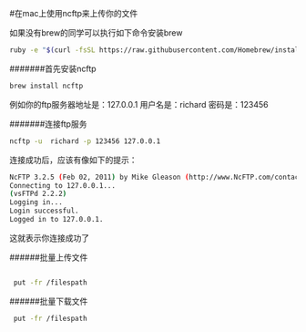 
#在mac上使用ncftp来上传你的文件


如果没有brew的同学可以执行如下命令安装brew
```sh
ruby -e "$(curl -fsSL https://raw.githubusercontent.com/Homebrew/install/master/install)"
```

#######首先安装ncftp
```sh
brew install ncftp
```


例如你的ftp服务器地址是：127.0.0.1  用户名是：richard  密码是：123456

#######连接ftp服务
```sh
ncftp -u  richard -p 123456 127.0.0.1
```
连接成功后，应该有像如下的提示：

```sh
NcFTP 3.2.5 (Feb 02, 2011) by Mike Gleason (http://www.NcFTP.com/contact/).
Connecting to 127.0.0.1...
(vsFTPd 2.2.2)
Logging in...
Login successful.
Logged in to 127.0.0.1.
```

这就表示你连接成功了

######批量上传文件

```sh

 put -fr /filespath

 ```

######批量下载文件
```sh
 put -fr /filespath
```

